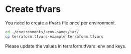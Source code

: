 # Create tfvars

You need to create a tfvars file once per environment.

```bash
cd ./environments/<env-name>/iac/
cp terraform.tfvars-example terraform.tfvars
```

Please update the values in terraform.tfvars: env and keys.

